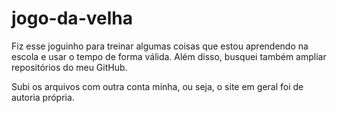 # jogo-da-velha

Fiz esse joguinho para treinar algumas coisas que estou aprendendo na escola e usar o tempo de forma válida. Além disso, busquei também ampliar repositórios do meu GitHub.

Subi os arquivos com outra conta minha, ou seja, o site em geral foi de autoria própria.
